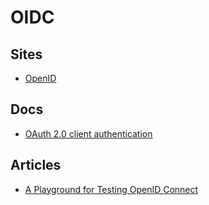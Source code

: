 # OIDC

## Sites

- [OpenID](https://openid.net/)

## Docs

- [OAuth 2.0 client authentication](https://connect2id.com/products/server/docs/guides/oauth-client-authentication)

## Articles

- [A Playground for Testing OpenID Connect](https://www.innoq.com/en/blog/2018/05/oidc-playground/)